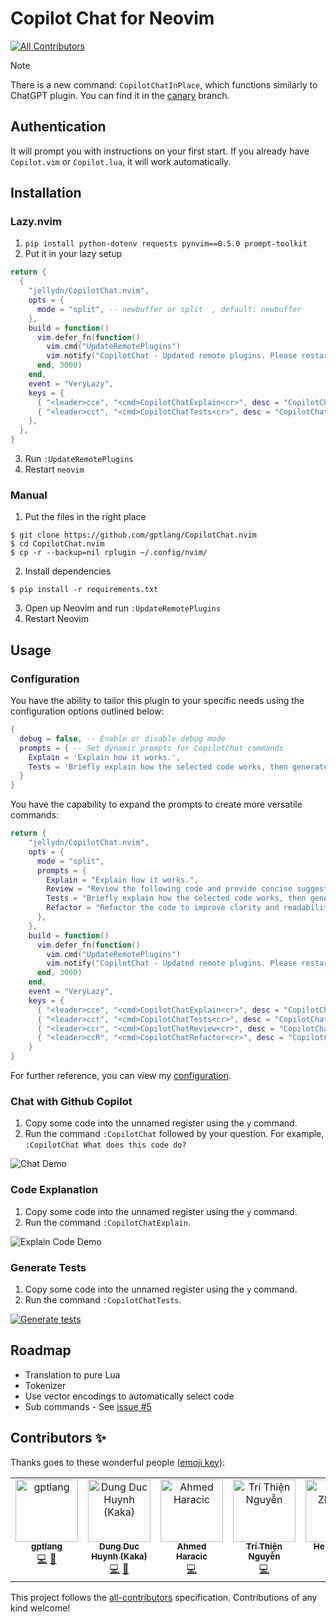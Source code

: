 # Copilot Chat for Neovim

<!-- ALL-CONTRIBUTORS-BADGE:START - Do not remove or modify this section -->
[![All Contributors](https://img.shields.io/badge/all_contributors-5-orange.svg?style=flat-square)](#contributors-)
<!-- ALL-CONTRIBUTORS-BADGE:END -->

> [!NOTE]
> There is a new command: `CopilotChatInPlace`, which functions similarly to ChatGPT plugin. You can find it in the [canary](https://github.com/jellydn/CopilotChat.nvim/tree/canary?tab=readme-ov-file#lazynvim) branch.

## Authentication

It will prompt you with instructions on your first start. If you already have `Copilot.vim` or `Copilot.lua`, it will work automatically.

## Installation

### Lazy.nvim

1. `pip install python-dotenv requests pynvim==0.5.0 prompt-toolkit`
2. Put it in your lazy setup

```lua
return {
  {
    "jellydn/CopilotChat.nvim",
    opts = {
      mode = "split", -- newbuffer or split  , default: newbuffer
    },
    build = function()
      vim.defer_fn(function()
        vim.cmd("UpdateRemotePlugins")
        vim.notify("CopilotChat - Updated remote plugins. Please restart Neovim.")
      end, 3000)
    end,
    event = "VeryLazy",
    keys = {
      { "<leader>cce", "<cmd>CopilotChatExplain<cr>", desc = "CopilotChat - Explain code" },
      { "<leader>cct", "<cmd>CopilotChatTests<cr>", desc = "CopilotChat - Generate tests" },
    },
  },
}
```

3. Run `:UpdateRemotePlugins`
4. Restart `neovim`

### Manual

1. Put the files in the right place

```
$ git clone https://github.com/gptlang/CopilotChat.nvim
$ cd CopilotChat.nvim
$ cp -r --backup=nil rplugin ~/.config/nvim/
```

2. Install dependencies

```
$ pip install -r requirements.txt
```

3. Open up Neovim and run `:UpdateRemotePlugins`
4. Restart Neovim

## Usage

### Configuration

You have the ability to tailor this plugin to your specific needs using the configuration options outlined below:

```lua
{
  debug = false, -- Enable or disable debug mode
  prompts = { -- Set dynamic prompts for CopilotChat commands
    Explain = 'Explain how it works.',
    Tests = 'Briefly explain how the selected code works, then generate unit tests.',
  }
}
```

You have the capability to expand the prompts to create more versatile commands:

```lua
return {
    "jellydn/CopilotChat.nvim",
    opts = {
      mode = "split",
      prompts = {
        Explain = "Explain how it works.",
        Review = "Review the following code and provide concise suggestions.",
        Tests = "Briefly explain how the selected code works, then generate unit tests.",
        Refactor = "Refactor the code to improve clarity and readability.",
      },
    },
    build = function()
      vim.defer_fn(function()
        vim.cmd("UpdateRemotePlugins")
        vim.notify("CopilotChat - Updated remote plugins. Please restart Neovim.")
      end, 3000)
    end,
    event = "VeryLazy",
    keys = {
      { "<leader>cce", "<cmd>CopilotChatExplain<cr>", desc = "CopilotChat - Explain code" },
      { "<leader>cct", "<cmd>CopilotChatTests<cr>", desc = "CopilotChat - Generate tests" },
      { "<leader>ccr", "<cmd>CopilotChatReview<cr>", desc = "CopilotChat - Review code" },
      { "<leader>ccR", "<cmd>CopilotChatRefactor<cr>", desc = "CopilotChat - Refactor code" },
    }
}
```

For further reference, you can view my [configuration](https://github.com/jellydn/lazy-nvim-ide/blob/main/lua/plugins/extras/copilot-chat.lua).

### Chat with Github Copilot

1. Copy some code into the unnamed register using the `y` command.
2. Run the command `:CopilotChat` followed by your question. For example, `:CopilotChat What does this code do?`

![Chat Demo](https://i.gyazo.com/10fbd1543380d15551791c1a6dcbcd46.gif)

### Code Explanation

1. Copy some code into the unnamed register using the `y` command.
2. Run the command `:CopilotChatExplain`.

![Explain Code Demo](https://i.gyazo.com/e5031f402536a1a9d6c82b2c38d469e3.gif)

### Generate Tests

1. Copy some code into the unnamed register using the `y` command.
2. Run the command `:CopilotChatTests`.

[![Generate tests](https://i.gyazo.com/f285467d4b8d8f8fd36aa777305312ae.gif)](https://gyazo.com/f285467d4b8d8f8fd36aa777305312ae)

## Roadmap

- Translation to pure Lua
- Tokenizer
- Use vector encodings to automatically select code
- Sub commands - See [issue #5](https://github.com/gptlang/CopilotChat.nvim/issues/5)

## Contributors ✨

Thanks goes to these wonderful people ([emoji key](https://allcontributors.org/docs/en/emoji-key)):

<!-- ALL-CONTRIBUTORS-LIST:START - Do not remove or modify this section -->
<!-- prettier-ignore-start -->
<!-- markdownlint-disable -->
<table>
  <tbody>
    <tr>
      <td align="center" valign="top" width="14.28%"><a href="https://github.com/gptlang"><img src="https://avatars.githubusercontent.com/u/121417512?v=4?s=100" width="100px;" alt="gptlang"/><br /><sub><b>gptlang</b></sub></a><br /><a href="https://github.com/jellydn/CopilotChat.nvim/commits?author=gptlang" title="Code">💻</a> <a href="https://github.com/jellydn/CopilotChat.nvim/commits?author=gptlang" title="Documentation">📖</a></td>
      <td align="center" valign="top" width="14.28%"><a href="https://productsway.com/"><img src="https://avatars.githubusercontent.com/u/870029?v=4?s=100" width="100px;" alt="Dung Duc Huynh (Kaka)"/><br /><sub><b>Dung Duc Huynh (Kaka)</b></sub></a><br /><a href="https://github.com/jellydn/CopilotChat.nvim/commits?author=jellydn" title="Code">💻</a> <a href="https://github.com/jellydn/CopilotChat.nvim/commits?author=jellydn" title="Documentation">📖</a></td>
      <td align="center" valign="top" width="14.28%"><a href="https://qoobes.dev"><img src="https://avatars.githubusercontent.com/u/58834655?v=4?s=100" width="100px;" alt="Ahmed Haracic"/><br /><sub><b>Ahmed Haracic</b></sub></a><br /><a href="https://github.com/jellydn/CopilotChat.nvim/commits?author=qoobes" title="Code">💻</a></td>
      <td align="center" valign="top" width="14.28%"><a href="https://youtube.com/@ziontee113"><img src="https://avatars.githubusercontent.com/u/102876811?v=4?s=100" width="100px;" alt="Trí Thiện Nguyễn"/><br /><sub><b>Trí Thiện Nguyễn</b></sub></a><br /><a href="https://github.com/jellydn/CopilotChat.nvim/commits?author=ziontee113" title="Code">💻</a></td>
      <td align="center" valign="top" width="14.28%"><a href="https://github.com/Cassius0924"><img src="https://avatars.githubusercontent.com/u/62874592?v=4?s=100" width="100px;" alt="He Zhizhou"/><br /><sub><b>He Zhizhou</b></sub></a><br /><a href="https://github.com/jellydn/CopilotChat.nvim/commits?author=Cassius0924" title="Code">💻</a></td>
    </tr>
  </tbody>
</table>

<!-- markdownlint-restore -->
<!-- prettier-ignore-end -->

<!-- ALL-CONTRIBUTORS-LIST:END -->

This project follows the [all-contributors](https://github.com/all-contributors/all-contributors) specification. Contributions of any kind welcome!
